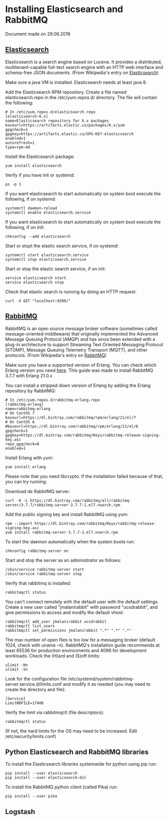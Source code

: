 Installing Elasticsearch and RabbitMQ
=====================================
Document made on 29.06.2018

[Elasticsearch](https://www.elastic.co/guide/en/elasticsearch/reference/current/rpm.html)
---------------
Elasticsearch is a search engine based on Lucene. It provides a distributed,
multitenant-capable full-text search engine with an HTTP web interface and
schema-free JSON documents.
(From Wikipedia's entry on [Elasticsearch](https://en.wikipedia.org/wiki/Elasticsearch))

Make sure a java VM is installed. Elasticsearch needs at least java 8.

Add the Elasticsearch RPM repository. Create a file named elasticsearch.repo
in  the /etc/yum.repos.d/ directory. The file will contain the following:
```
# In /etc/yum.repos.d/elasticsearch.repo
[elasticsearch-6.x]
name=Elasticsearch repository for 6.x packages
baseurl=https://artifacts.elastic.co/packages/6.x/yum
gpgcheck=1
gpgkey=https://artifacts.elastic.co/GPG-KEY-elasticsearch
enabled=1
autorefresh=1
type=rpm-md
```

Install the Elasticsearch package:
```
yum install elasticsearch
```

Verify if you have init or systemd:
```
ps -p 1
```

If you want elasticsearch to start automatically on system boot execute the
following, if on systemd:
```
systemctl daemon-reload
systemctl enable elasticsearch.service
```

If you want elasticsearch to start automatically on system boot execute the
following, if on init:
```
chkconfig --add elasticsearch
```

Start or stopt the elastic search service, if on systemd:
```
systemctl start elasticsearch.service
systemctl stop elasticsearch.service
```

Start or stop the elastic search service, if on init:
```
service elasticsearch start
service elasticsearch stop
```

Check that elastic search is running by doing an HTTP request:
```
curl -X GET "localhost:9200/"
```

[RabbitMQ](https://www.rabbitmq.com/install-rpm.html)
----------
RabbitMQ is an open source message broker software (sometimes called
message-oriented middleware) that originally implemented the Advanced Message
Queuing Protocol (AMQP) and has since been extended with a plug-in architecture
to support Streaming Text Oriented Messaging Protocol (STOMP), Message Queuing
Telemetry Transport (MQTT), and other protocols.
(From Wikipedia's entry on [RabbitMQ](https://en.wikipedia.org/wiki/RabbitMQ))

Make sure you have a supported version of Erlang. You can check which Erlang
version you need [here](https://www.rabbitmq.com/which-erlang.html). This guide
was made to install RabbitMQ 3.7.7 with Erlang 21.0.x

You can install a stripped down version of Erlang by adding the Erlang repository
by RabbitMQ:
```
# In /etc/yum.repos.d/rabbitmq-erlang.repo
[rabbitmq-erlang]
name=rabbitmq-erlang
# On CentOS 7
baseurl=https://dl.bintray.com/rabbitmq/rpm/erlang/21/el/7
# On CentOS 6
#baseurl=https://dl.bintray.com/rabbitmq/rpm/erlang/21/el/6
gpgcheck=1
gpgkey=https://dl.bintray.com/rabbitmq/Keys/rabbitmq-release-signing-key.asc
repo_gpgcheck=0
enabled=1
```
Install Erlang with yum:
```
yum install erlang
```
Please note that you need libcrypto. If the installation failed because of that,
you can try running:

Download de RabbitMQ server:
```
curl -O -L https://dl.bintray.com/rabbitmq/all/rabbitmq-server/3.7.7/rabbitmq-server-3.7.7-1.el7.noarch.rpm
```

Add the public signing key and install RabbitMQ using yum:
```
rpm --import https://dl.bintray.com/rabbitmq/Keys/rabbitmq-release-signing-key.asc
yum install rabbitmq-server-3.7.7-1.el7.noarch.rpm
```

To start the daemon automatically when the system boots run:
```
chkconfig rabbitmq-server on
```

Start and stop the server as an administrator as follows:
```
/sbin/service rabbitmq-server start
/sbin/service rabbitmq-server stop
```

Verify that rabbitmq is installed:
```
rabbitmqctl status
```

You can't connect remotely with the default user with the default settings.
Create a new user called "jmalanirabbit" with password "ucsdrabbit", and give
permissions to access and modify the default vhost:
```
rabbitmqctl add_user jmalanirabbit ucsdrabbit
rabbitmqctl list_users
rabbitmqctl set_permissions jmalanirabbit ".*" ".*" ".*"
```

The max number of open files is too low for a messaging broker (default 1024,
check with uname -n). RabbitMQ's
installation guide recommends at least 65536 for production environments and
4096 for development workloads. Check the (H)ard and (S)oft limits:
```
ulimit -Hn
ulimit -Sn
```

Look for
the configuration file
/etc/systemd/system/rabbitmq-server.service.d/limits.conf and modify it as
needed (you may need to create the directory and file):
```
[Service]
LimitNOFILE=17408
```

Verify the limit via rabbitmqctl (file descriptors):
```
rabbitmqctl status
```
(If not, the hard limits for the OS may need to be increased. Edit
/etc/security/limits.conf)

Python Elasticsearch and RabbitMQ libraries
--------------------------------------------

To install the Elasticsearch libraries systemwide for python using pip run:
```
pip install --user elasticsearch
pip install --user elasticsearch-dsl
```

To install the RabbitMQ python client (called Pika) run:
```
pip install --user pika
```

Logstash
--------
